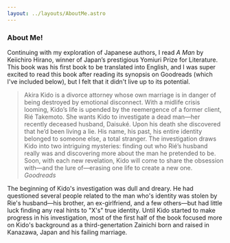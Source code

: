 ```yaml
---
layout: ../layouts/AboutMe.astro
---
```


### About Me!

Continuing with my exploration of Japanese authors, I read <i>A Man</i> by Keiichiro Hirano, winner of Japan’s prestigious Yomiuri Prize for Literature. This book was his first book to be translated into English, and I was super excited to read this book after reading its synopsis on Goodreads (which I've included below), but I felt that it didn't live up to its potential.

> Akira Kido is a divorce attorney whose own marriage is in danger of being destroyed by emotional disconnect. With a midlife crisis looming, Kido’s life is upended by the reemergence of a former client, Rié Takemoto. She wants Kido to investigate a dead man—her recently deceased husband, Daisuké. Upon his death she discovered that he’d been living a lie. His name, his past, his entire identity belonged to someone else, a total stranger. The investigation draws Kido into two intriguing mysteries: finding out who Rié’s husband really was and discovering more about the man he pretended to be. Soon, with each new revelation, Kido will come to share the obsession with—and the lure of—erasing one life to create a new one.
> <cite> Goodreads</cite>

The beginning of Kido's investigation was dull and dreary. He had questioned several people related to the man who's identity was stolen by Rie's husband—his brother, an ex-girlfriend, and a few others—but had little luck finding any real hints to "X's" true identity. Until Kido started to make progress in his investigation, most of the first half of the book focused more on Kido's background as a third-genertation Zainichi born and raised in Kanazawa, Japan and his failing marriage.
